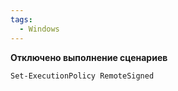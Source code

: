 ```yaml
---
tags:
  - Windows
---
```

**Отключено выполнение сценариев**
```
Set-ExecutionPolicy RemoteSigned
```